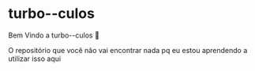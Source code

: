 # turbo--culos

Bem Vindo a turbo--culos :tada:

O repositório que você não vai encontrar nada pq eu estou aprendendo
a utilizar isso aqui